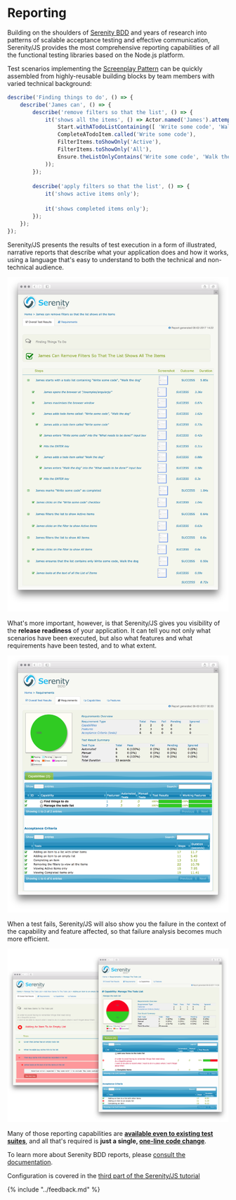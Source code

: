 # Reporting

Building on the shoulders of [Serenity BDD](http://serenity-bdd.info/#/) and years of research into
patterns of scalable acceptance testing and effective communication, Serenity/JS provides
the most comprehensive reporting capabilities of all the functional testing libraries based on the Node.js
platform.

Test scenarios implementing the [Screenplay Pattern](../design/screenplay-pattern.md) can be quickly 
assembled from highly-reusable building blocks by team members with varied technical background:

```typescript
describe('Finding things to do', () => {
    describe('James can', () => {
        describe('remove filters so that the list', () => {
            it('shows all the items', () => Actor.named('James').attemptsTo(
                Start.withATodoListContaining([ 'Write some code', 'Walk the dog' ]),
                CompleteATodoItem.called('Write some code'),
                FilterItems.toShowOnly('Active'),
                FilterItems.toShowOnly('All'),
                Ensure.theListOnlyContains('Write some code', 'Walk the dog'),
            ));
        });
        
        describe('apply filters so that the list', () => {
            it('shows active items only');
            
            it('shows completed items only');
        });
    });
});
```

Serenity/JS presents the results of test execution in a form of illustrated, narrative reports that describe what your
application does and how it works, using a language that's easy to understand to both the technical and non-technical audience.

![Test scenario report](images/test-scenario-report.png)

What's more important, however, is that Serenity/JS gives you visibility of the **release readiness** of your application.
It can tell you not only what scenarios have been executed, but also what features and what requirements have been
tested, and to what extent.

![Test scenario report](images/release-readiness.png)
 
When a test fails, Serenity/JS will also show you the failure in the context of the capability and feature affected,
so that failure analysis becomes much more efficient.

![Test scenario report](images/release-readiness-failures.png)

Many of those reporting capabilities are [**available even to existing test suites**](./retrofitting.md), 
and all that's required is **just a single, [one-line code change](./retrofitting.md)**.
 
To learn more about Serenity BDD reports, please [consult the documentation](http://serenity-bdd.info/docs/serenity/).

Configuration is covered in the [third part of the Serenity/JS tutorial](../from-scripts-to-serenity/making-the-tests-speak-for-themselves.md)
 
{% include "../feedback.md" %}